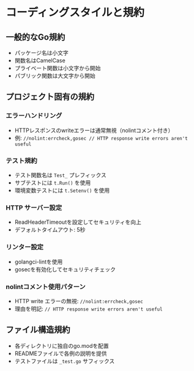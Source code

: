 # コーディングスタイルと規約

## 一般的なGo規約
- パッケージ名は小文字
- 関数名はCamelCase
- プライベート関数は小文字から開始
- パブリック関数は大文字から開始

## プロジェクト固有の規約

### エラーハンドリング
- HTTPレスポンスのwriteエラーは通常無視（nolintコメント付き）
- 例: `//nolint:errcheck,gosec // HTTP response write errors aren't useful`

### テスト規約
- テスト関数名は `Test_` プレフィックス
- サブテストには `t.Run()` を使用
- 環境変数テストには `t.Setenv()` を使用

### HTTP サーバー設定
- ReadHeaderTimeoutを設定してセキュリティを向上
- デフォルトタイムアウト: 5秒

### リンター設定
- golangci-lintを使用
- gosecを有効化してセキュリティチェック

### nolintコメント使用パターン
- HTTP write エラーの無視: `//nolint:errcheck,gosec`
- 理由を明記: `// HTTP response write errors aren't useful`

## ファイル構造規約
- 各ディレクトリに独自のgo.modを配置
- READMEファイルで各例の説明を提供
- テストファイルは `_test.go` サフィックス